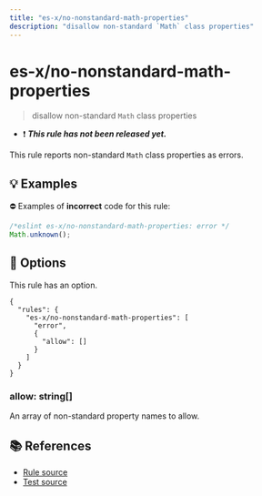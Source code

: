 ```yaml
---
title: "es-x/no-nonstandard-math-properties"
description: "disallow non-standard `Math` class properties"
---
```


# es-x/no-nonstandard-math-properties
> disallow non-standard `Math` class properties

- ❗ <badge text="This rule has not been released yet." vertical="middle" type="error"> ***This rule has not been released yet.*** </badge>

This rule reports non-standard `Math` class properties as errors.

## 💡 Examples

⛔ Examples of **incorrect** code for this rule:

<eslint-playground type="bad">

```js
/*eslint es-x/no-nonstandard-math-properties: error */
Math.unknown();
```

</eslint-playground>

## 🔧 Options

This rule has an option.

```jsonc
{
  "rules": {
    "es-x/no-nonstandard-math-properties": [
      "error",
      {
        "allow": []
      }
    ]
  }
}
```

### allow: string[]

An array of non-standard property names to allow.

## 📚 References

- [Rule source](https://github.com/eslint-community/eslint-plugin-es-x/blob/master/lib/rules/no-nonstandard-math-properties.js)
- [Test source](https://github.com/eslint-community/eslint-plugin-es-x/blob/master/tests/lib/rules/no-nonstandard-math-properties.js)
